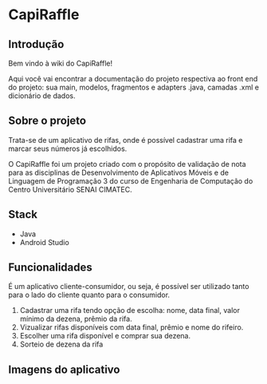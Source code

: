 # CapiRaffle

## Introdução
Bem vindo à wiki do CapiRaffle! 

Aqui você vai encontrar a documentação do projeto respectiva ao front end do projeto: sua main, modelos, fragmentos e adapters .java, camadas .xml e dicionário de dados.

## Sobre o projeto
Trata-se de um aplicativo de rifas, onde é possível cadastrar uma rifa e marcar seus números já escolhidos.

O CapiRaffle foi um projeto criado com o propósito de validação de nota para as disciplinas de Desenvolvimento de Aplicativos Móveis e de Linguagem de Programação 3 do curso de Engenharia de Computação do Centro Universitário SENAI CIMATEC.

## Stack
- Java
- Android Studio

## Funcionalidades
É um aplicativo cliente-consumidor, ou seja, é possível ser utilizado tanto para o lado do cliente quanto para o consumidor.

1. Cadastrar uma rifa tendo opção de escolha: nome, data final, valor mínimo da dezena, prêmio da rifa.
2. Vizualizar rifas disponíveis com data final, prêmio e nome do rifeiro.
3. Escolher uma rifa disponível e comprar sua dezena.
4. Sorteio de dezena da rifa

## Imagens do aplicativo
